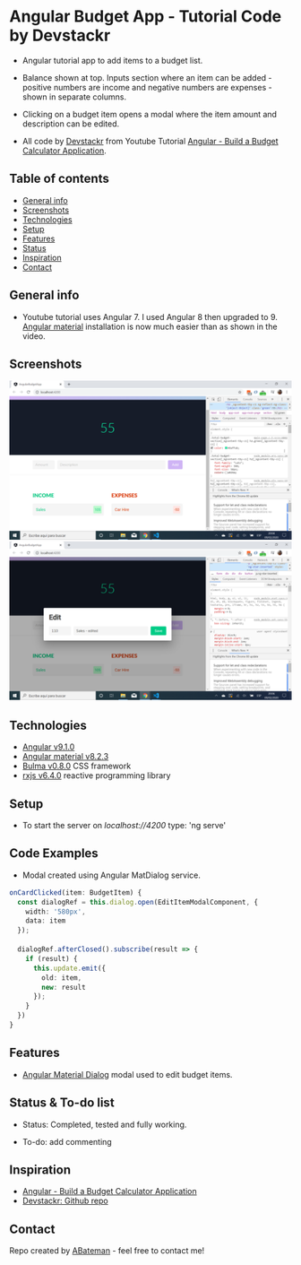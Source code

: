 # Angular Budget App - Tutorial Code by Devstackr

* Angular tutorial app to add items to a budget list. 

* Balance shown at top. Inputs section where an item can be added - positive numbers are income and negative numbers are expenses - shown in separate columns.

* Clicking on a budget item opens a modal where the item amount and description can be edited.

* All code by [Devstackr](https://www.youtube.com/channel/UCbwsS1m4Hib6R-9F1alus_A/featured) from Youtube Tutorial [Angular - Build a Budget Calculator Application](https://www.youtube.com/watch?v=sU4z4Ti-8OQ&t=278s).

## Table of contents

* [General info](#general-info)
* [Screenshots](#screenshots)
* [Technologies](#technologies)
* [Setup](#setup)
* [Features](#features)
* [Status](#status)
* [Inspiration](#inspiration)
* [Contact](#contact)

## General info

* Youtube tutorial uses Angular 7. I used Angular 8 then upgraded to 9. [Angular material](https://material.angular.io/) installation is now much easier than as shown in the video.

## Screenshots

![Angular page](./img/budget.png)
![Angular page](./img/modal.png)

## Technologies

* [Angular v9.1.0](https://angular.io/)
* [Angular material v8.2.3](https://material.angular.io/)
* [Bulma v0.8.0](https://bulma.io/documentation/) CSS framework
* [rxjs v6.4.0](https://angular.io/guide/rx-library) reactive programming library

## Setup

* To start the server on _localhost://4200_ type: 'ng serve'

## Code Examples

* Modal created using Angular MatDialog service.

```typescript
onCardClicked(item: BudgetItem) {
  const dialogRef = this.dialog.open(EditItemModalComponent, {
    width: '580px',
    data: item
  });

  dialogRef.afterClosed().subscribe(result => {
    if (result) {
      this.update.emit({
        old: item,
        new: result
      });
    }
  })
}
```

## Features

* [Angular Material Dialog](https://material.angular.io/components/dialog/overview) modal used to edit budget items.

## Status & To-do list

* Status: Completed, tested and fully working.

* To-do: add commenting

## Inspiration

* [Angular - Build a Budget Calculator Application](https://www.youtube.com/watch?v=sU4z4Ti-8OQ&t=278s)
* [Devstackr: Github repo](https://github.com/Devstackr/budget-app-angular)

## Contact

Repo created by [ABateman](https://www.andrewbateman.org) - feel free to contact me!